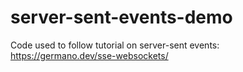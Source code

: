 # server-sent-events-demo
Code used to follow tutorial on server-sent events: https://germano.dev/sse-websockets/
